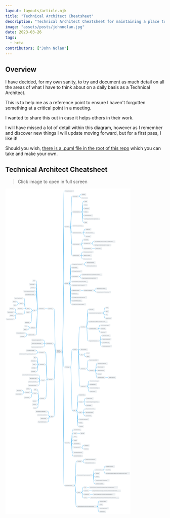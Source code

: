 ```yaml
---
layout: layouts/article.njk
title: "Technical Architect Cheatsheet"
description: "Technical Architect Cheatsheet for maintaining a place to store all areas required to be thinking about on a daily basis."
image: "assets/posts/johnnolan.jpg"
date: 2023-03-26
tags: 
  - hcta
contributors: ["John Nolan"]
---
```


## Overview

I have decided, for my own sanity, to try and document as much detail on all the areas of what I have to think about on a daily basis as a Technical Architect.

This is to help me as a reference point to ensure I haven't forgotten something at a critical point in a meeting.

I wanted to share this out in case it helps others in their work.

I will have missed a lot of detail within this diagram, however as I remember and discover new things I will update moving forward, but for a first pass, I like it!

Should you wish, [there is a .puml file in the root of this repo](https://raw.githubusercontent.com/johnnolan/johnnolan.dev/main/technical-architect-cheatsheet.puml) which you can take and make your own.

## Technical Architect Cheatsheet

> Click image to open in full screen

[![Technical Architect Cheatsheet](/assets/posts/technical-architect-cheatsheet.svg)](/assets/posts/technical-architect-cheatsheet.svg)